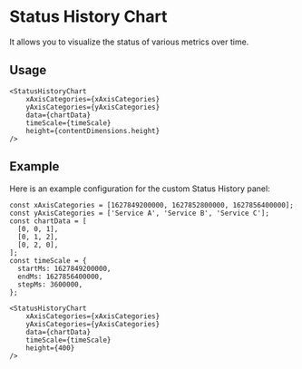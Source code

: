 # Status History Chart
It allows you to visualize the status of various metrics over time.

## Usage

```tsx
<StatusHistoryChart
    xAxisCategories={xAxisCategories}
    yAxisCategories={yAxisCategories}
    data={chartData}
    timeScale={timeScale}
    height={contentDimensions.height}
/>
```

## Example

Here is an example configuration for the custom Status History panel:

```tsx
const xAxisCategories = [1627849200000, 1627852800000, 1627856400000];
const yAxisCategories = ['Service A', 'Service B', 'Service C'];
const chartData = [
  [0, 0, 1],
  [0, 1, 2],
  [0, 2, 0],
];
const timeScale = {
  startMs: 1627849200000,
  endMs: 1627856400000,
  stepMs: 3600000,
};

<StatusHistoryChart
    xAxisCategories={xAxisCategories}
    yAxisCategories={yAxisCategories}
    data={chartData}
    timeScale={timeScale}
    height={400}
/>
```